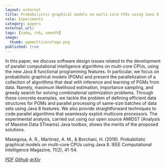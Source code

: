 ```yaml
---
layout: external
title: Probabilistic graphical models on multi-core CPUs using Java 8
role: Experiments
category: papers
external_url:
tags: [sade, rnb, smooth]
image:
  thumb: pgmmulticorelogo.png
published: true
---
```


In this paper, we discuss software design issues related to the development of parallel computational intelligence algorithms on multi-core CPUs, using the new Java 8 functional programming features. In particular, we focus on probabilistic graphical models (PGMs) and present the parallelization of a collection of algorithms that deal with inference and learning of PGMs from data. Namely, maximum likelihood estimation, importance sampling, and greedy search for solving combinatorial optimization problems. Through these concrete examples, we tackle the problem of defining efficient data structures for PGMs and parallel processing of same-size batches of data sets using Java 8 features. We also provide straightforward techniques to code parallel algorithms that seamlessly exploit multicore processors. The experimental analysis, carried out using our open source AMIDST (Analysis of MassIve Data STreams) Java toolbox, shows the merits of the proposed solutions.

Masegosa, A. R., Martinez, A. M., & Borchani, H. (2016). Probabilistic graphical models on multi-core CPUs using Java 8.
IEEE Computational Intelligence Magazine, 11(2), 41-54.

<a href="https://ieeexplore.ieee.org/abstract/document/7450294/"><i class="fa fa-file-pdf-o" aria-hidden="true"> PDF</i></a> <a href="https://github.com/amidst/toolbox"><i class="fa fa-github" aria-hidden="true" > Github</i></a> <a href="https://arxiv.org/pdf/1604.07990"><i class="fa fa-institution" aria-hidden="true" > arXiv</i></a>
